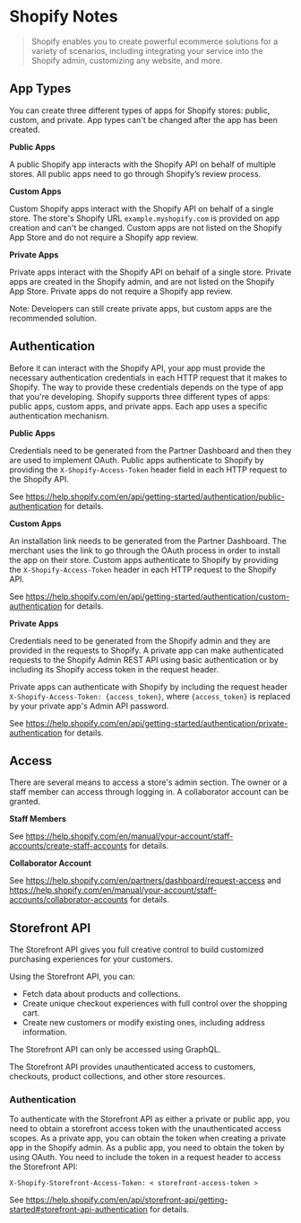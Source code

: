 # Shopify Notes

> Shopify enables you to create powerful ecommerce solutions for a variety of scenarios, including integrating your service into the Shopify admin, customizing any website, and more.


## App Types

You can create three different types of apps for Shopify stores: public, custom, and private. App types can't be changed after the app has been created.

**Public Apps**

A public Shopify app interacts with the Shopify API on behalf of multiple stores. All public apps need to go through Shopify’s review process.

**Custom Apps**

Custom Shopify apps interact with the Shopify API on behalf of a single store. The store's Shopify URL `example.myshopify.com` is provided on app creation and can't be changed. Custom apps are not listed on the Shopify App Store and do not require a Shopify app review.

**Private Apps**

Private apps interact with the Shopify API on behalf of a single store. Private apps are created in the Shopify admin, and are not listed on the Shopify App Store. Private apps do not require a Shopify app review.

Note: Developers can still create private apps, but custom apps are the recommended solution.


## Authentication

Before it can interact with the Shopify API, your app must provide the necessary authentication credentials in each HTTP request that it makes to Shopify. The way to provide these credentials depends on the type of app that you're developing. Shopify supports three different types of apps: public apps, custom apps, and private apps. Each app uses a specific authentication mechanism.

**Public Apps**

Credentials need to be generated from the Partner Dashboard and then they are used to implement OAuth. Public apps authenticate to Shopify by providing the `X-Shopify-Access-Token` header field in each HTTP request to the Shopify API.

See https://help.shopify.com/en/api/getting-started/authentication/public-authentication for details.

**Custom Apps**

An installation link needs to be generated from the Partner Dashboard. The merchant uses the link to go through the OAuth process in order to install the app on their store. Custom apps authenticate to Shopify by providing the `X-Shopify-Access-Token` header in each HTTP request to the Shopify API.

See https://help.shopify.com/en/api/getting-started/authentication/custom-authentication for details.

**Private Apps**

Credentials need to be generated from the Shopify admin and they are provided in the requests to Shopify. A private app can make authenticated requests to the Shopify Admin REST API using basic authentication or by including its Shopify access token in the request header.

Private apps can authenticate with Shopify by including the request header `X-Shopify-Access-Token: {access_token}`, where `{access_token}` is replaced by your private app's Admin API password.

See https://help.shopify.com/en/api/getting-started/authentication/private-authentication for details.


## Access

There are several means to access a store's admin section. The owner or a staff member can access through logging in. A collaborator account can be granted.

**Staff Members**

See https://help.shopify.com/en/manual/your-account/staff-accounts/create-staff-accounts for details.

**Collaborator Account**

See https://help.shopify.com/en/partners/dashboard/request-access and https://help.shopify.com/en/manual/your-account/staff-accounts/collaborator-accounts for details.


## Storefront API

The Storefront API gives you full creative control to build customized purchasing experiences for your customers.

Using the Storefront API, you can:

- Fetch data about products and collections.
- Create unique checkout experiences with full control over the shopping cart.
- Create new customers or modify existing ones, including address information.

The Storefront API can only be accessed using GraphQL.

The Storefront API provides unauthenticated access to customers, checkouts, product collections, and other store resources.

### Authentication

To authenticate with the Storefront API as either a private or public app, you need to obtain a storefront access token with the unauthenticated access scopes. As a private app, you can obtain the token when creating a private app in the Shopify admin. As a public app, you need to obtain the token by using OAuth. You need to include the token in a request header to access the Storefront API:

```
X-Shopify-Storefront-Access-Token: < storefront-access-token >
```

See https://help.shopify.com/en/api/storefront-api/getting-started#storefront-api-authentication for details.
